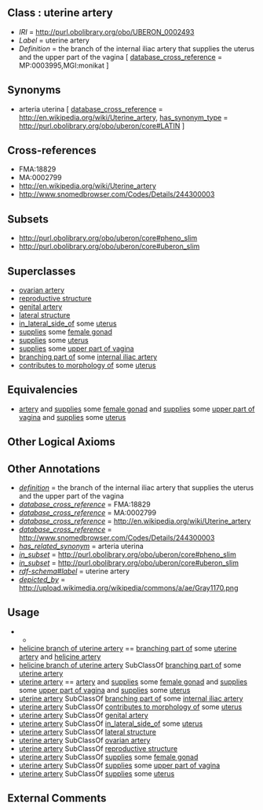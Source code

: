 
## Class : uterine artery

 * *IRI* = http://purl.obolibrary.org/obo/UBERON_0002493
 * *Label* = uterine artery
 * *Definition* = the branch of the internal iliac artery that supplies the uterus and the upper part of the vagina [ [database_cross_reference](../../ef/oboInOwl#hasDbXref.md) = MP:0003995,MGI:monikat ]

## Synonyms

 * arteria uterina [ [database_cross_reference](../../ef/oboInOwl#hasDbXref.md) = http://en.wikipedia.org/wiki/Uterine_artery, [has_synonym_type](../../pe/oboInOwl#hasSynonymType.md) = http://purl.obolibrary.org/obo/uberon/core#LATIN ]

## Cross-references

 * FMA:18829
 * MA:0002799
 * http://en.wikipedia.org/wiki/Uterine_artery
 * http://www.snomedbrowser.com/Codes/Details/244300003

## Subsets

 * http://purl.obolibrary.org/obo/uberon/core#pheno_slim
 * http://purl.obolibrary.org/obo/uberon/core#uberon_slim

## Superclasses

 * [ovarian artery](../../UBERON/90/UBERON_0001190.md)
 * [reproductive structure](../../UBERON/56/UBERON_0005156.md)
 * [genital artery](../../UBERON/92/UBERON_0010192.md)
 * [lateral structure](../../UBERON/12/UBERON_0015212.md)
 * [in_lateral_side_of](../../BSPO/26/BSPO_0000126.md) some [uterus](../../UBERON/95/UBERON_0000995.md)
 * [supplies](../../RO/78/RO_0002178.md) some [female gonad](../../UBERON/92/UBERON_0000992.md)
 * [supplies](../../RO/78/RO_0002178.md) some [uterus](../../UBERON/95/UBERON_0000995.md)
 * [supplies](../../RO/78/RO_0002178.md) some [upper part of vagina](../../UBERON/74/UBERON_0003974.md)
 * [branching part of](../../RO/80/RO_0002380.md) some [internal iliac artery](../../UBERON/09/UBERON_0001309.md)
 * [contributes to morphology of](../../RO/33/RO_0002433.md) some [uterus](../../UBERON/95/UBERON_0000995.md)

## Equivalencies

 * [artery](../../UBERON/37/UBERON_0001637.md) and [supplies](../../RO/78/RO_0002178.md) some [female gonad](../../UBERON/92/UBERON_0000992.md) and [supplies](../../RO/78/RO_0002178.md) some [upper part of vagina](../../UBERON/74/UBERON_0003974.md) and [supplies](../../RO/78/RO_0002178.md) some [uterus](../../UBERON/95/UBERON_0000995.md)

## Other Logical Axioms


## Other Annotations

 * *[definition](../../IAO/15/IAO_0000115.md)* = the branch of the internal iliac artery that supplies the uterus and the upper part of the vagina
 * *[database_cross_reference](../../ef/oboInOwl#hasDbXref.md)* = FMA:18829
 * *[database_cross_reference](../../ef/oboInOwl#hasDbXref.md)* = MA:0002799
 * *[database_cross_reference](../../ef/oboInOwl#hasDbXref.md)* = http://en.wikipedia.org/wiki/Uterine_artery
 * *[database_cross_reference](../../ef/oboInOwl#hasDbXref.md)* = http://www.snomedbrowser.com/Codes/Details/244300003
 * *[has_related_synonym](../../ym/oboInOwl#hasRelatedSynonym.md)* = arteria uterina
 * *[in_subset](../../et/oboInOwl#inSubset.md)* = http://purl.obolibrary.org/obo/uberon/core#pheno_slim
 * *[in_subset](../../et/oboInOwl#inSubset.md)* = http://purl.obolibrary.org/obo/uberon/core#uberon_slim
 * *[rdf-schema#label](../../el/rdf-schema#label.md)* = uterine artery
 * *[depicted_by](../../depicted/by/depicted_by.md)* = http://upload.wikimedia.org/wikipedia/commons/a/ae/Gray1170.png

## Usage

 * -
 * [helicine branch of uterine artery](../../UBERON/73/UBERON_0015173.md) == [branching part of](../../RO/80/RO_0002380.md) some [uterine artery](../../UBERON/93/UBERON_0002493.md) and [helicine artery](../../UBERON/77/UBERON_0015177.md)
 * [helicine branch of uterine artery](../../UBERON/73/UBERON_0015173.md) SubClassOf [branching part of](../../RO/80/RO_0002380.md) some [uterine artery](../../UBERON/93/UBERON_0002493.md)
 * [uterine artery](../../UBERON/93/UBERON_0002493.md) == [artery](../../UBERON/37/UBERON_0001637.md) and [supplies](../../RO/78/RO_0002178.md) some [female gonad](../../UBERON/92/UBERON_0000992.md) and [supplies](../../RO/78/RO_0002178.md) some [upper part of vagina](../../UBERON/74/UBERON_0003974.md) and [supplies](../../RO/78/RO_0002178.md) some [uterus](../../UBERON/95/UBERON_0000995.md)
 * [uterine artery](../../UBERON/93/UBERON_0002493.md) SubClassOf [branching part of](../../RO/80/RO_0002380.md) some [internal iliac artery](../../UBERON/09/UBERON_0001309.md)
 * [uterine artery](../../UBERON/93/UBERON_0002493.md) SubClassOf [contributes to morphology of](../../RO/33/RO_0002433.md) some [uterus](../../UBERON/95/UBERON_0000995.md)
 * [uterine artery](../../UBERON/93/UBERON_0002493.md) SubClassOf [genital artery](../../UBERON/92/UBERON_0010192.md)
 * [uterine artery](../../UBERON/93/UBERON_0002493.md) SubClassOf [in_lateral_side_of](../../BSPO/26/BSPO_0000126.md) some [uterus](../../UBERON/95/UBERON_0000995.md)
 * [uterine artery](../../UBERON/93/UBERON_0002493.md) SubClassOf [lateral structure](../../UBERON/12/UBERON_0015212.md)
 * [uterine artery](../../UBERON/93/UBERON_0002493.md) SubClassOf [ovarian artery](../../UBERON/90/UBERON_0001190.md)
 * [uterine artery](../../UBERON/93/UBERON_0002493.md) SubClassOf [reproductive structure](../../UBERON/56/UBERON_0005156.md)
 * [uterine artery](../../UBERON/93/UBERON_0002493.md) SubClassOf [supplies](../../RO/78/RO_0002178.md) some [female gonad](../../UBERON/92/UBERON_0000992.md)
 * [uterine artery](../../UBERON/93/UBERON_0002493.md) SubClassOf [supplies](../../RO/78/RO_0002178.md) some [upper part of vagina](../../UBERON/74/UBERON_0003974.md)
 * [uterine artery](../../UBERON/93/UBERON_0002493.md) SubClassOf [supplies](../../RO/78/RO_0002178.md) some [uterus](../../UBERON/95/UBERON_0000995.md)

## External Comments

